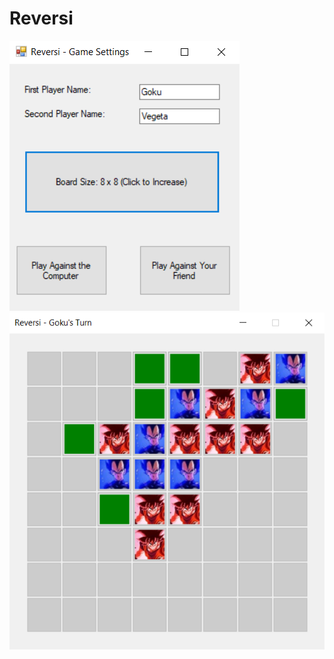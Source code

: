 # Reversi
![GameSettings](https://raw.githubusercontent.com/OhadVal/Reversi/master/ReversiSettings.png?token=AKC3YY723EB5U3G7GEZH5EK5DTF2Q)
![Gameplay](https://raw.githubusercontent.com/OhadVal/Reversi/master/ReversiGamePlay.png?token=AKC3YYYGHV7MUSR5RG232L25DTF2O)
